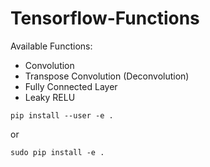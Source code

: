 # Tensorflow-Functions

Available Functions:

- Convolution
- Transpose Convolution (Deconvolution)
- Fully Connected Layer
- Leaky RELU

`pip install --user -e .`

or

`sudo pip install -e .`


